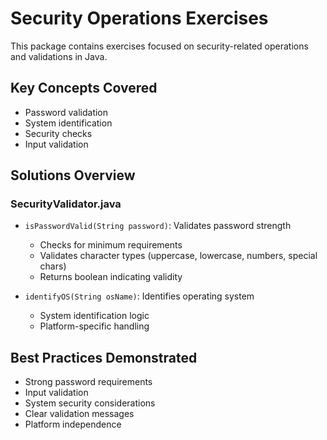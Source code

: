 # Security Operations Exercises

This package contains exercises focused on security-related operations and validations in Java.

## Key Concepts Covered
- Password validation
- System identification
- Security checks
- Input validation

## Solutions Overview

### SecurityValidator.java
- `isPasswordValid(String password)`: Validates password strength
  - Checks for minimum requirements
  - Validates character types (uppercase, lowercase, numbers, special chars)
  - Returns boolean indicating validity

- `identifyOS(String osName)`: Identifies operating system
  - System identification logic
  - Platform-specific handling

## Best Practices Demonstrated
- Strong password requirements
- Input validation
- System security considerations
- Clear validation messages
- Platform independence

